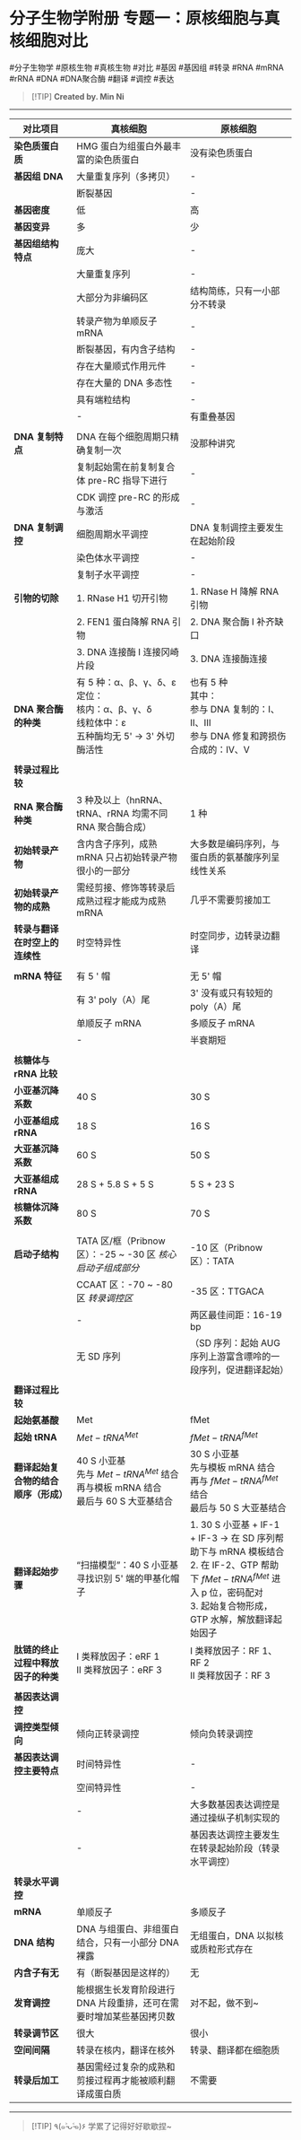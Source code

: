 # 分子生物学附册 专题一：原核细胞与真核细胞对比
#分子生物学 #原核生物 #真核生物 #对比 #基因 #基因组 #转录 #RNA #mRNA #rRNA #DNA #DNA聚合酶 #翻译 #调控 #表达

> [!TIP] **Created by. Min Ni**

---

| 对比项目                 | 真核细胞                                                                  | 原核细胞                                                                                                                                |
| -------------------- | --------------------------------------------------------------------- | ----------------------------------------------------------------------------------------------------------------------------------- |
| **染色质蛋白质**           | HMG 蛋白为组蛋白外最丰富的染色质蛋白                                                  | 没有染色质蛋白                                                                                                                             |
| **基因组** **DNA**      | 大量重复序列（多拷贝）                                                           | -                                                                                                                                   |
|                      | 断裂基因                                                                  | -                                                                                                                                   |
| **基因密度**             | 低                                                                     | 高                                                                                                                                   |
| **基因变异**             | 多                                                                     | 少                                                                                                                                   |
| **基因组结构特点**          | 庞大                                                                    | -                                                                                                                                   |
|                      | 大量重复序列                                                                | -                                                                                                                                   |
|                      | 大部分为非编码区                                                              | 结构简练，只有一小部分不转录                                                                                                                      |
|                      | 转录产物为单顺反子 mRNA                                                        | -                                                                                                                                   |
|                      | 断裂基因，有内含子结构                                                           | -                                                                                                                                   |
|                      | 存在大量顺式作用元件                                                            | -                                                                                                                                   |
|                      | 存在大量的 DNA 多态性                                                         | -                                                                                                                                   |
|                      | 具有端粒结构                                                                | -                                                                                                                                   |
|                      | -                                                                     | 有重叠基因                                                                                                                               |
|                      |                                                                       |                                                                                                                                     |
| **DNA 复制特点**         | DNA 在每个细胞周期只精确复制一次                                                    | 没那种讲究                                                                                                                               |
|                      | 复制起始需在前复制复合体 pre-RC 指导下进行                                             | -                                                                                                                                   |
|                      | CDK 调控 pre-RC 的形成与激活                                                  | -                                                                                                                                   |
| **DNA 复制调控**         | 细胞周期水平调控                                                              | DNA 复制调控主要发生在起始阶段                                                                                                                   |
|                      | 染色体水平调控                                                               | -                                                                                                                                   |
|                      | 复制子水平调控                                                               | -                                                                                                                                   |
| **引物的切除**            | 1. RNase H1 切开引物                                                      | 1. RNase H 降解 RNA 引物                                                                                                                |
|                      | 2. FEN1 蛋白降解 RNA 引物                                                   | 2. DNA 聚合酶 Ⅰ 补齐缺口                                                                                                                   |
|                      | 3. DNA 连接酶 Ⅰ 连接冈崎片段                                                   | 3. DNA 连接酶连接                                                                                                                        |
| **DNA 聚合酶的种类**       | 有 5 种：α、β、γ、δ、ε<br>定位：<br>核内：α、β、γ、δ<br>线粒体中：ε<br>五种酶均无 5' → 3' 外切酶活性 | 也有 5 种<br>其中：<br>参与 DNA 复制的：Ⅰ、Ⅱ、Ⅲ<br>参与 DNA 修复和跨损伤合成的：Ⅳ、Ⅴ                                                                           |
|                      |                                                                       |                                                                                                                                     |
| **转录过程比较**           |                                                                       |                                                                                                                                     |
| **RNA 聚合酶种类**        | 3 种及以上（hnRNA、tRNA、rRNA 均需不同 RNA 聚合酶合成）                                | 1 种                                                                                                                                 |
| **初始转录产物**           | 含内含子序列，成熟 mRNA 只占初始转录产物很小的一部分                                         | 大多数是编码序列，与蛋白质的氨基酸序列呈线性关系                                                                                                            |
| **初始转录产物的成熟**        | 需经剪接、修饰等转录后成熟过程才能成为成熟 mRNA                                            | 几乎不需要剪接加工                                                                                                                           |
| **转录与翻译在时空上的连续性**    | 时空特异性                                                                 | 时空同步，边转录边翻译                                                                                                                         |
|                      |                                                                       |                                                                                                                                     |
| **mRNA 特征**          | 有 5 ' 帽                                                               | 无 5' 帽                                                                                                                              |
|                      | 有 3' poly（A）尾                                                         | 3' 没有或只有较短的 poly（A）尾                                                                                                                |
|                      | 单顺反子 mRNA                                                             | 多顺反子 mRNA                                                                                                                           |
|                      | -                                                                     | 半衰期短                                                                                                                                |
|                      |                                                                       |                                                                                                                                     |
| **核糖体与 rRNA 比较**     |                                                                       |                                                                                                                                     |
| **小亚基沉降系数**          | 40 S                                                                  | 30 S                                                                                                                                |
| **小亚基组成 rRNA**       | 18 S                                                                  | 16 S                                                                                                                                |
| **大亚基沉降系数**          | 60 S                                                                  | 50 S                                                                                                                                |
| **大亚基组成 rRNA**       | 28 S + 5.8 S + 5 S                                                    | 5 S + 23 S                                                                                                                          |
| **核糖体沉降系数**          | 80 S                                                                  | 70 S                                                                                                                                |
|                      |                                                                       |                                                                                                                                     |
| **启动子结构**            | TATA 区/框（Pribnow 区）：-25 ~ -30 区 *核心启动子组成部分*                           | -10 区（Pribnow 区）：TATA                                                                                                               |
|                      | CCAAT 区：-70 ~ -80 区 *转录调控区*                                           | -35 区：TTGACA                                                                                                                        |
|                      | -                                                                     | 两区最佳间距：16-19 bp                                                                                                                     |
|                      | 无 SD 序列                                                               | （SD 序列：起始 AUG 序列上游富含嘌呤的一段序列，促进翻译起始）                                                                                                 |
|                      |                                                                       |                                                                                                                                     |
| **翻译过程比较**           |                                                                       |                                                                                                                                     |
| **起始氨基酸**            | Met                                                                   | fMet                                                                                                                                |
| **起始 tRNA**          | $Met-tRNA^{Met}$                                                      | $fMet-tRNA^{fMet}$                                                                                                                  |
| **翻译起始复合物的结合顺序（形成）** | 40 S 小亚基<br>先与 $Met-tRNA^{Met}$ 结合<br>再与模板 mRNA 结合<br>最后与 60 S 大亚基结合  | 30 S 小亚基<br>先与模板 mRNA 结合<br>再与 $fMet-tRNA^{fMet}$ 结合<br>最后与 50 S 大亚基结合                                                              |
| **翻译起始步骤**           | “扫描模型”：40 S 小亚基寻找识别 5' 端的甲基化帽子                                        | 1. 30 S 小亚基 + IF-1 + IF-3 → 在 SD 序列帮助下与 mRNA 模板结合<br>2. 在 IF-2、GTP 帮助下 $fMet-tRNA^{fMet}$ 进入 p 位，密码配对<br>3. 起始复合物形成，GTP 水解，解放翻译起始因子 |
| **肽链的终止过程中释放因子的种类**  | Ⅰ 类释放因子：eRF 1<br>Ⅱ 类释放因子：eRF 3                                        | Ⅰ 类释放因子：RF 1、RF 2<br>Ⅱ 类释放因子：RF 3                                                                                                   |
|                      |                                                                       |                                                                                                                                     |
| **基因表达调控**           |                                                                       |                                                                                                                                     |
| **调控类型倾向**           | 倾向正转录调控                                                               | 倾向负转录调控                                                                                                                             |
| **基因表达调控主要特点**       | 时间特异性                                                                 | -                                                                                                                                   |
|                      | 空间特异性                                                                 | -                                                                                                                                   |
|                      | -                                                                     | 大多数基因表达调控是通过操纵子机制实现的                                                                                                                |
|                      | -                                                                     | 基因表达调控主要发生在转录起始阶段（转录水平调控）                                                                                                           |
|                      |                                                                       |                                                                                                                                     |
| **转录水平调控**           |                                                                       |                                                                                                                                     |
| **mRNA**             | 单顺反子                                                                  | 多顺反子                                                                                                                                |
| **DNA 结构**           | DNA 与组蛋白、非组蛋白结合，只有一小部分 DNA 裸露                                         | 无组蛋白，DNA 以拟核或质粒形式存在                                                                                                                 |
| **内含子有无**            | 有（断裂基因是这样的）                                                           | 无                                                                                                                                   |
| **发育调控**             | 能根据生长发育阶段进行 DNA 片段重排，还可在需要时增加某些基因拷贝数                                  | 对不起，做不到~                                                                                                                            |
| **转录调节区**            | 很大                                                                    | 很小                                                                                                                                  |
| **空间间隔**             | 转录在核内，翻译在核外                                                           | 转录、翻译都在细胞质                                                                                                                          |
| **转录后加工**            | 基因需经过复杂的成熟和剪接过程再才能被顺利翻译成蛋白质                                           | 不需要                                                                                                                                 |

---
> [!TIP] ٩(๑˃̵ᴗ˂̵๑)۶ 学累了记得好好歇歇捏~
